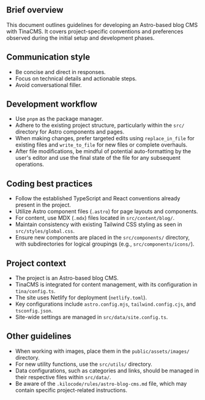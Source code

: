 ## Brief overview

This document outlines guidelines for developing an Astro-based blog CMS with TinaCMS. It covers project-specific conventions and preferences observed during the initial setup and development phases.

## Communication style

- Be concise and direct in responses.
- Focus on technical details and actionable steps.
- Avoid conversational filler.

## Development workflow

- Use `pnpm` as the package manager.
- Adhere to the existing project structure, particularly within the `src/` directory for Astro components and pages.
- When making changes, prefer targeted edits using `replace_in_file` for existing files and `write_to_file` for new files or complete overhauls.
- After file modifications, be mindful of potential auto-formatting by the user's editor and use the final state of the file for any subsequent operations.

## Coding best practices

- Follow the established TypeScript and React conventions already present in the project.
- Utilize Astro component files (`.astro`) for page layouts and components.
- For content, use MDX (`.mdx`) files located in `src/content/blog/`.
- Maintain consistency with existing Tailwind CSS styling as seen in `src/styles/global.css`.
- Ensure new components are placed in the `src/components/` directory, with subdirectories for logical groupings (e.g., `src/components/icons/`).

## Project context

- The project is an Astro-based blog CMS.
- TinaCMS is integrated for content management, with its configuration in `tina/config.ts`.
- The site uses Netlify for deployment (`netlify.toml`).
- Key configurations include `astro.config.mjs`, `tailwind.config.cjs`, and `tsconfig.json`.
- Site-wide settings are managed in `src/data/site.config.ts`.

## Other guidelines

- When working with images, place them in the `public/assets/images/` directory.
- For new utility functions, use the `src/utils/` directory.
- Data configurations, such as categories and links, should be managed in their respective files within `src/data/`.
- Be aware of the `.kilocode/rules/astro-blog-cms.md` file, which may contain specific project-related instructions.
